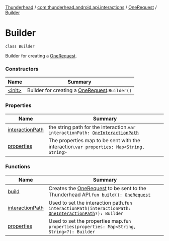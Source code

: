 [Thunderhead](../../../index.md) / [com.thunderhead.android.api.interactions](../../index.md) / [OneRequest](../index.md) / [Builder](./index.md)

# Builder

`class Builder`

Builder for creating a [OneRequest](../index.md).

### Constructors

| Name | Summary |
|---|---|
| [&lt;init&gt;](-init-.md) | Builder for creating a [OneRequest](../index.md).`Builder()` |

### Properties

| Name | Summary |
|---|---|
| [interactionPath](interaction-path.md) | the string path for the interaction.`var interactionPath: `[`OneInteractionPath`](../../-one-interaction-path/index.md) |
| [properties](properties.md) | The properties map to be sent with the interaction.`var properties: Map<String, String>` |

### Functions

| Name | Summary |
|---|---|
| [build](build.md) | Creates the [OneRequest](../index.md) to be sent to the Thunderhead API.`fun build(): `[`OneRequest`](../index.md) |
| [interactionPath](interaction-path.md) | Used to set the interaction path.`fun interactionPath(interactionPath: `[`OneInteractionPath`](../../-one-interaction-path/index.md)`?): Builder` |
| [properties](properties.md) | Used to set the properties map.`fun properties(properties: Map<String, String>?): Builder` |
